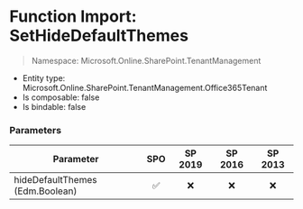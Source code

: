 # Function Import: SetHideDefaultThemes

> Namespace: Microsoft.Online.SharePoint.TenantManagement

- Entity type: Microsoft.Online.SharePoint.TenantManagement.Office365Tenant
- Is composable: false
- Is bindable: false

### Parameters

Parameter | SPO | SP 2019 | SP 2016 | SP 2013
----------|:---:|:-------:|:-------:|:-------:
hideDefaultThemes (Edm.Boolean) | ✅ | ❌ | ❌ | ❌